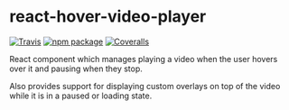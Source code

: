 # react-hover-video-player

[![Travis][build-badge]][build]
[![npm package][npm-badge]][npm]
[![Coveralls][coveralls-badge]][coveralls]

React component which manages playing a video when the user hovers over it and pausing when they stop.

Also provides support for displaying custom overlays on top of the video while it is in a paused or loading state.

[build-badge]: https://img.shields.io/travis/user/repo/master.png?style=flat-square
[build]: https://travis-ci.org/user/repo

[npm-badge]: https://img.shields.io/npm/v/npm-package.png?style=flat-square
[npm]: https://www.npmjs.org/package/npm-package

[coveralls-badge]: https://img.shields.io/coveralls/user/repo/master.png?style=flat-square
[coveralls]: https://coveralls.io/github/user/repo
